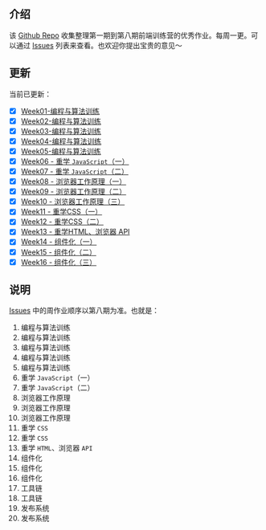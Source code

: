 ## 介绍

该 [Github Repo](https://github.com/syt-honey/Excellent-work) 收集整理第一期到第八期前端训练营的优秀作业。每周一更。可以通过 [Issues](https://github.com/syt-honey/Excellent-work/issues) 列表来查看。也欢迎你提出宝贵的意见～

## 更新

当前已更新：

- [x] [Week01-编程与算法训练](https://github.com/syt-honey/Excellent-work/issues/1)  
- [x] [Week02-编程与算法训练](https://github.com/syt-honey/Excellent-work/issues/2)  
- [x] [Week03-编程与算法训练](https://github.com/syt-honey/Excellent-work/issues/3)  
- [x] [Week04-编程与算法训练](https://github.com/syt-honey/Excellent-work/issues/4)  
- [x] [Week05-编程与算法训练](https://github.com/syt-honey/Excellent-work/issues/5)  
- [x] [Week06 - 重学 `JavaScript`（一）](https://github.com/syt-honey/Excellent-work/issues/6)    
- [x] [Week07 - 重学 `JavaScript`（二）](https://github.com/syt-honey/Excellent-work/issues/7)    
- [x] [Week08 - 浏览器工作原理（一）](https://github.com/syt-honey/Excellent-work/issues/8)    
- [x] [Week09 - 浏览器工作原理（二）](https://github.com/syt-honey/Excellent-work/issues/9)  
- [x] [Week10 - 浏览器工作原理（三）](https://github.com/syt-honey/Excellent-work/issues/10)  
- [x] [Week11 - 重学CSS（一）](https://github.com/syt-honey/Excellent-work/issues/11)  
- [x] [Week12 - 重学CSS（二）](https://github.com/syt-honey/Excellent-work/issues/12)  
- [x] [Week13 - 重学HTML、浏览器 API](https://github.com/syt-honey/Excellent-work/issues/13)  
- [x] [Week14 - 组件化（一）](https://github.com/syt-honey/Excellent-work/issues/14)  
- [x] [Week15 - 组件化（二）](https://github.com/syt-honey/Excellent-work/issues/15)  
- [x] [Week16 - 组件化（三）](https://github.com/syt-honey/Excellent-work/issues/16)  

## 说明

[Issues](https://github.com/syt-honey/Excellent-work/issues) 中的周作业顺序以第八期为准。也就是：

1. 编程与算法训练
2. 编程与算法训练
3. 编程与算法训练
4. 编程与算法训练
5. 编程与算法训练
6. 重学 `JavaScript`（一）
7. 重学 `JavaScript`（二）
8. 浏览器工作原理
9. 浏览器工作原理
10. 浏览器工作原理
11. 重学 `CSS`
12. 重学 `CSS`
13. 重学 `HTML`、浏览器 `API`
14. 组件化
15. 组件化
16. 组件化
17. 工具链
18. 工具链
19. 发布系统
20. 发布系统
